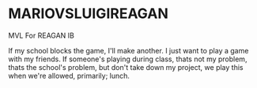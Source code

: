 # MARIOVSLUIGIREAGAN
MVL For REAGAN IB

If my school blocks the game, I'll make another. I just want to play a game with my friends. If someone's playing during class, thats not my problem, thats the school's problem, but don't take down my project, we play this when we're allowed, primarily; lunch.
